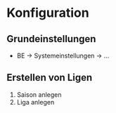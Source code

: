 # Konfiguration

## Grundeinstellungen

* BE → Systemeinstellungen → ... 


## Erstellen von Ligen

1. Saison anlegen
2. Liga anlegen


 